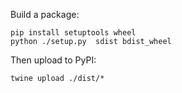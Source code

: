 Build a package:
```
pip install setuptools wheel
python ./setup.py  sdist bdist_wheel
```

Then upload to PyPI:

```
twine upload ./dist/*
```
